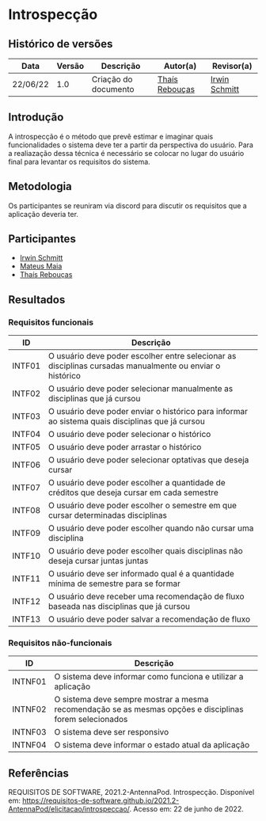 # Introspecção

## Histórico de versões
| Data       | Versão | Descrição            | Autor(a)                                     | Revisor(a)                                    |
| ---------- | ------ | -------------------- | -------------------------------------------- | --------------------------------------------- |
| 22/06/22   | 1.0    | Criação do documento | [Thaís Rebouças](https://github.com/Thais-ra) | [Irwin Schmitt](https://github.com/irwinschmitt) |

## Introdução

A introspecção é o método que prevê estimar e imaginar quais funcionalidades o sistema deve ter a partir da perspectiva do usuário. Para a realiazação dessa técnica é necessário se colocar no lugar do usuário final para levantar os requisitos do sistema.

## Metodologia

Os participantes se reuniram via discord para discutir os requisitos que a aplicação deveria ter.

## Participantes

- [Irwin Schmitt](https://github.com/irwinschmitt)
- [Mateus Maia](https://github.com/mateusmaiamaia)
- [Thaís Rebouças](https://github.com/Thais-ra)

## Resultados

### Requisitos funcionais

| ID     | Descrição                                                                                                |
| ------ | -------------------------------------------------------------------------------------------------------- |
| INTF01 | O usuário deve poder escolher entre selecionar as disciplinas cursadas manualmente ou enviar o histórico |
| INTF02 | O usuário deve poder selecionar manualmente as disciplinas que já cursou                                 |
| INTF03 | O usuário deve poder enviar o histórico para informar ao sistema quais disciplinas que já cursou         |
| INTF04 | O usuário deve poder selecionar o histórico                                                              |
| INTF05 | O usuário deve poder arrastar o histórico                                                                |
| INTF06 | O usuário deve poder selecionar optativas que deseja cursar                                              |
| INTF07 | O usuário deve poder escolher a quantidade de créditos que deseja cursar em cada semestre                |
| INTF08 | O usuário deve poder escolher o semestre em que cursar determinadas disciplinas                          |
| INTF09 | O usuário deve poder escolher quando não cursar uma disciplina                                           |
| INTF10 | O usuário deve poder escolher quais disciplinas não deseja cursar juntas juntas                          |
| INTF11 | O usuário deve ser informado qual é a quantidade mínima de semestre para se formar                       |
| INTF12 | O usuário deve receber uma recomendação de fluxo baseada nas disciplinas que já cursou                   |
| INTF13 | O usuário deve poder salvar a recomendação de fluxo                                                      |

### Requisitos não-funcionais

| ID      | Descrição                                                                                               |
| ------- | ------------------------------------------------------------------------------------------------------- |
| INTNF01 | O sistema deve informar como funciona e utilizar a aplicação                                            |
| INTNF02 | O sistema deve sempre mostrar a mesma recomendação se as mesmas opções e disciplinas forem selecionados |
| INTNF03 | O sistema deve ser responsivo                                                                           |
| INTNF04 | O sistema deve informar o estado atual da aplicação                                                     |


## Referências

REQUISITOS DE SOFTWARE, 2021.2-AntennaPod. Introspecção. Disponível em: https://requisitos-de-software.github.io/2021.2-AntennaPod/elicitacao/introspeccao/. Acesso em: 22 de junho de 2022.
